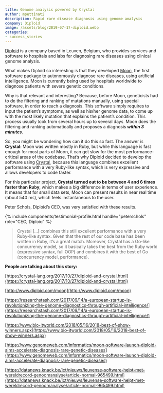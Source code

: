 ```yaml
---
title: Genome analysis powered by Crystal
author: mpettinati
description: Rapid rare disease diagnosis using genome analysis
company: Diploid
image: /assets/blog/2019-07-17-diploid.webp
categories:
- success_stories
---
```


[Diploid](http://www.diploid.com/) is a company based in Leuven, Belgium, who provides services and software to hospitals and labs for diagnosing rare diseases using clinical genome analysis.

What makes Diploid so interesting is that they developed [Moon](http://www.diploid.com/moon), the first software package to autonomously diagnose rare diseases, using artificial intelligence. Moon is currently being used by hospitals worldwide to diagnose patients with severe genetic conditions.

Why is that relevant and interesting? Because, before Moon, geneticists had to do the filtering and ranking of mutations manually, using special software, in order to reach a diagnosis. This software simply requires to input the patient’s symptoms, as well as his/her genome data, to come up with the most likely mutation that explains the patient’s condition. This process usually took from several hours up to several days. Moon does the filtering and ranking automatically and proposes a diagnosis ***within 3 minutes***.

So, you might be wondering how can it do this so fast. The answer is **Crystal**: Moon was written mostly in Ruby, but while this language is fast enough for most parts of Moon, it can get slow for the most performance-critical areas of the codebase. That’s why Diploid decided to develop the software using [Crystal](https://crystal-lang.org), because this language combines excellent performance with a very Ruby-like syntax, which is very expressive and allows developers to code faster.

For this particular project, **Crystal turned out to be between 4 and 6 times faster than Ruby**, which makes a big difference in terms of user experience. It means that for small data sets, Moon can present results in near real time (about 540 ms), which feels instantaneous to the user.

Peter Schols, Diploid’s CEO, was very satisfied with these results.

{% include components/testimonial-profile.html handle="peterschols" role="CEO, Diploid" %}

> Crystal [...] combines this still excellent performance with a very Ruby-like syntax. Given that the rest of our code base has been written in Ruby, it’s a great match. Moreover, Crystal has a Go-like concurrency model, so it basically takes the best from the Ruby world (expressive syntax, full OOP) and combines it with the best of Go (concurrency model, performance).

**People are talking about this story:**

[https://crystal-lang.org/2017/10/27/diploid-and-crystal.html](https://crystal-lang.org/2017/10/27/diploid-and-crystal.html)

[http://www.diploid.com/moon](http://www.diploid.com/moon)

[https://researchstash.com/2017/06/14/a-european-startup-is-revolutionizing-the-genome-diagnostics-through-artificial-intelligence/](https://researchstash.com/2017/06/14/a-european-startup-is-revolutionizing-the-genome-diagnostics-through-artificial-intelligence/)

[https://www.bio-itworld.com/2018/05/16/2018-best-of-show-winners.aspx](https://www.bio-itworld.com/2018/05/16/2018-best-of-show-winners.aspx)

[https://www.genomeweb.com/informatics/moon-software-launch-diploid-aims-accelerate-diagnosis-rare-genetic-diseases](https://www.genomeweb.com/informatics/moon-software-launch-diploid-aims-accelerate-diagnosis-rare-genetic-diseases)

[https://datanews.knack.be/ict/nieuws/leuvense-software-helpt-met-wereldrecord-genoomanalyse/article-normal-965499.html](https://datanews.knack.be/ict/nieuws/leuvense-software-helpt-met-wereldrecord-genoomanalyse/article-normal-965499.html)
